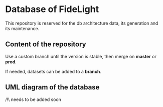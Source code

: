 # Database of FideLight

This repository is reserved for the db architecture data, its generation and its maintenance.

## Content of the repository	

Use a custom branch until the version is stable, then merge on **master** or **prod**.

If needed, datasets can be added to a **branch**.

## UML diagram of the database

/!\ needs to be added soon